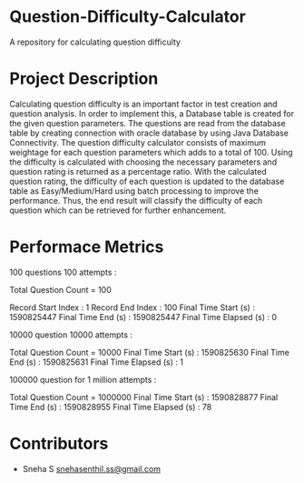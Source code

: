 # Question-Difficulty-Calculator

A repository for calculating question difficulty

# Project Description

Calculating question difficulty is an important factor in test creation and question analysis. In order to implement this, a Database table is created for the given question parameters. The questions are read from the database table by creating connection with oracle database by using Java Database Connectivity. The question difficulty calculator consists of maximum weightage for each question parameters which adds to a total of 100. Using the difficulty is calculated with choosing the necessary parameters and question rating is returned as a percentage ratio. With the calculated question rating, the difficulty of each question is updated to the database table as Easy/Medium/Hard using batch processing to improve the performance. Thus, the end result will classify the difficulty of each question which can be retrieved for further enhancement.

# Performace Metrics

100 questions 100 attempts :
  
Total Question Count = 100

Record Start Index : 1
Record End Index : 100
Final Time Start (s) : 1590825447
Final Time End (s) : 1590825447
Final Time Elapsed (s) : 0


10000 question 10000 attempts :

Total Question Count = 10000
Final Time Start (s) : 1590825630
Final Time End (s) : 1590825631
Final Time Elapsed (s) : 1


100000 question for 1 million attempts :

Total Question Count = 1000000
Final Time Start (s) : 1590828877
Final Time End (s) : 1590828955
Final Time Elapsed (s) : 78

# Contributors 

 - Sneha S <snehasenthil.ss@gmail.com> 
 
